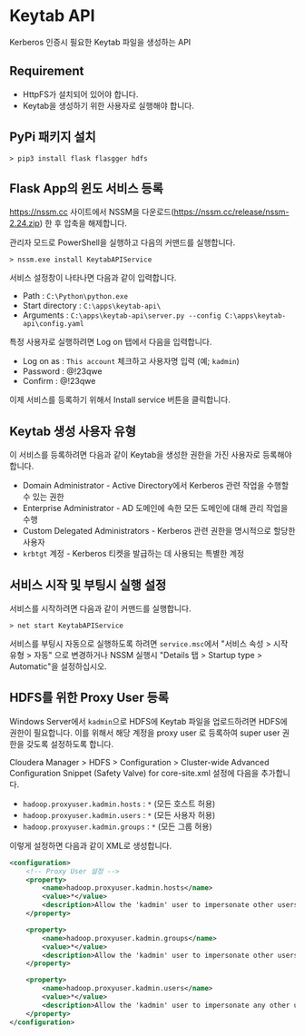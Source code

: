 # Keytab API

Kerberos 인증시 필요한 Keytab 파일을 생성하는 API

## Requirement

* HttpFS가 설치되어 있어야 합니다.
* Keytab을 생성하기 위한 사용자로 실행해야 합니다.

## PyPi 패키지 설치

```
> pip3 install flask flasgger hdfs
```

## Flask App의 윈도 서비스 등록

https://nssm.cc 사이트에서 NSSM을 다운로드(https://nssm.cc/release/nssm-2.24.zip) 한 후 압축을 해제합니다.

관리자 모드로 PowerShell을 실행하고 다음의 커맨드를 실행합니다.

```
> nssm.exe install KeytabAPIService
```

서비스 설정창이 나타나면 다음과 같이 입력합니다. 

* Path : `C:\Python\python.exe`
* Start directory : `C:\apps\keytab-api\`
* Arguments : `C:\apps\keytab-api\server.py --config C:\apps\keytab-api\config.yaml`

특정 사용자로 실행하려면 Log on 탭에서 다음을 입력합니다.

* Log on as : `This account` 체크하고 사용자명 입력 (예; `kadmin`)
* Password : @!23qwe
* Confirm : @!23qwe

이제 서비스를 등록하기 위해서 Install service 버튼을 클릭합니다.

## Keytab 생성 사용자 유형

이 서비스를 등록하려면 다음과 같이 Keytab을 생성한 권한을 가진 사용자로 등록해야 합니다.

* Domain Administrator - Active Directory에서 Kerberos 관련 작업을 수행할 수 있는 권한
* Enterprise Administrator - AD 도메인에 속한 모든 도메인에 대해 관리 작업을 수행
* Custom Delegated Administrators - Kerberos 관련 권한을 명시적으로 할당한 사용자
* `krbtgt` 계정 - Kerberos 티켓을 발급하는 데 사용되는 특별한 계정

## 서비스 시작 및 부팅시 실행 설정

서비스를 시작하려면 다음과 같이 커맨드를 실행합니다.

```
> net start KeytabAPIService
```

서비스를 부팅시 자동으로 실행하도록 하려면 `service.msc`에서 "서비스 속성 > 시작 유형 > 자동" 으로 변경하거나 NSSM 실행시 "Details 탭 > Startup type > Automatic"을 설정하십시오.

## HDFS를 위한 Proxy User 등록

Windows Server에서 `kadmin`으로 HDFS에 Keytab 파일을 업로드하려면 HDFS에 권한이 필요합니다. 이를 위해서 해당 계정을 proxy user 로 등록하여 super user 권한을 갖도록 설정하도록 합니다.

Cloudera Manager > HDFS > Configuration > Cluster-wide Advanced Configuration Snippet (Safety Valve) for core-site.xml 설정에 다음을 추가합니다.

* `hadoop.proxyuser.kadmin.hosts` : `*` (모든 호스트 허용)
* `hadoop.proxyuser.kadmin.users` : `*` (모든 사용자 허용)
* `hadoop.proxyuser.kadmin.groups` : `*` (모든 그룹 허용)

이렇게 설정하면 다음과 같이 XML로 생성합니다.

```xml
<configuration>
    <!-- Proxy User 설정 -->
    <property>
        <name>hadoop.proxyuser.kadmin.hosts</name>
        <value>*</value>
        <description>Allow the 'kadmin' user to impersonate other users from any host</description>
    </property>

    <property>
        <name>hadoop.proxyuser.kadmin.groups</name>
        <value>*</value>
        <description>Allow the 'kadmin' user to impersonate other users from any group</description>
    </property>

    <property>
        <name>hadoop.proxyuser.kadmin.users</name>
        <value>*</value>
        <description>Allow the 'kadmin' user to impersonate any other user</description>
    </property>
</configuration>
```
